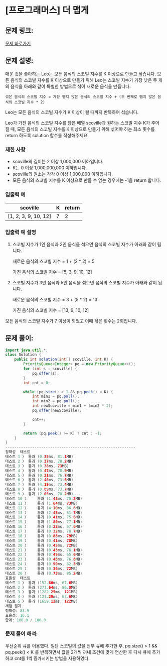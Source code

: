 # [프로그래머스] 더 맵게

## 문제 링크:

[문제 바로가기](https://school.programmers.co.kr/learn/courses/30/lessons/42626)

## 문제 설명:

매운 것을 좋아하는 Leo는 모든 음식의 스코빌 지수를 K 이상으로 만들고 싶습니다. 모든 음식의 스코빌 지수를 K 이상으로 만들기 위해 Leo는 스코빌 지수가 가장 낮은 두 개의 음식을 아래와 같이 특별한 방법으로 섞어 새로운 음식을 만듭니다.

`섞은 음식의 스코빌 지수 = 가장 맵지 않은 음식의 스코빌 지수 + (두 번째로 맵지 않은 음식의 스코빌 지수 * 2)`

Leo는 모든 음식의 스코빌 지수가 K 이상이 될 때까지 반복하여 섞습니다.

Leo가 가진 음식의 스코빌 지수를 담은 배열 scoville과 원하는 스코빌 지수 K가 주어질 때, 모든 음식의 스코빌 지수를 K 이상으로 만들기 위해 섞어야 하는 최소 횟수를 return 하도록 solution 함수를 작성해주세요.

### 제한 사항

- scoville의 길이는 2 이상 1,000,000 이하입니다.
- K는 0 이상 1,000,000,000 이하입니다.
- scoville의 원소는 각각 0 이상 1,000,000 이하입니다.
- 모든 음식의 스코빌 지수를 K 이상으로 만들 수 없는 경우에는 -1을 return 합니다.

### 입출력 예

| scoville | K | return |
| --- | --- | --- |
| [1, 2, 3, 9, 10, 12] | 7 | 2 |

### 입출력 예 설명

1. 스코빌 지수가 1인 음식과 2인 음식을 섞으면 음식의 스코빌 지수가 아래와 같이 됩니다.
    
    새로운 음식의 스코빌 지수 = 1 + (2 * 2) = 5
    
    가진 음식의 스코빌 지수 = [5, 3, 9, 10, 12]
    
2. 스코빌 지수가 3인 음식과 5인 음식을 섞으면 음식의 스코빌 지수가 아래와 같이 됩니다.
    
    새로운 음식의 스코빌 지수 = 3 + (5 * 2) = 13
    
    가진 음식의 스코빌 지수 = [13, 9, 10, 12]
    

모든 음식의 스코빌 지수가 7 이상이 되었고 이때 섞은 횟수는 2회입니다.

## 문제 풀이:

```java
import java.util.*;
class Solution {
    public int solution(int[] scoville, int K) {
        PriorityQueue<Integer> pq = new PriorityQueue<>();
        for (int s : scoville) {
            pq.offer(s);
        }
        int cnt = 0;

        while (pq.size() > 1 && pq.peek() < K) {
            int min1 = pq.poll();
            int min2 = pq.poll();
            int newScoville = min1 + (min2 * 2);
            pq.offer(newScoville);

            cnt++;
        }

        return (pq.peek() >= K) ? cnt : -1;
    }
}
----------------------------------------------------------
정확성  테스트
테스트 1 〉	통과 (0.35ms, 81.1MB)
테스트 2 〉	통과 (0.37ms, 78.2MB)
테스트 3 〉	통과 (0.38ms, 73MB)
테스트 4 〉	통과 (0.47ms, 78.9MB)
테스트 5 〉	통과 (0.31ms, 76.7MB)
테스트 6 〉	통과 (2.46ms, 73.6MB)
테스트 7 〉	통과 (4.19ms, 73.4MB)
테스트 8 〉	통과 (0.89ms, 73.7MB)
테스트 9 〉	통과 (2.05ms, 78.2MB)
테스트 10 〉	통과 (1.48ms, 75.2MB)
테스트 11 〉	통과 (1.64ms, 73MB)
테스트 12 〉	통과 (4.10ms, 86.8MB)
테스트 13 〉	통과 (2.45ms, 81.7MB)
테스트 14 〉	통과 (0.41ms, 75.6MB)
테스트 15 〉	통과 (1.80ms, 77.1MB)
테스트 16 〉	통과 (0.32ms, 67.6MB)
테스트 17 〉	통과 (0.32ms, 78.7MB)
테스트 18 〉	통과 (0.88ms, 79MB)
테스트 19 〉	통과 (0.41ms, 78MB)
테스트 20 〉	통과 (0.45ms, 72MB)
테스트 21 〉	통과 (0.43ms, 76.1MB)
테스트 22 〉	통과 (0.49ms, 65.6MB)
테스트 23 〉	통과 (0.48ms, 76.8MB)
테스트 24 〉	통과 (0.50ms, 82.3MB)
테스트 25 〉	통과 (0.36ms, 72MB)
테스트 26 〉	통과 (0.73ms, 85.2MB)
효율성  테스트
테스트 1 〉	통과 (152.80ms, 67.6MB)
테스트 2 〉	통과 (271.64ms, 86.8MB)
테스트 3 〉	통과 (1282.25ms, 121MB)
테스트 4 〉	통과 (121.29ms, 63.6MB)
테스트 5 〉	통과 (1659.12ms, 122MB)
채점 결과
정확성: 83.9
효율성: 16.1
합계: 100.0 / 100.0
```

### **문제 풀이 해석:**

우선순위 큐를 이용했다. 일단 스코빌의 값을 전부 큐에 추가한 후, pq.size() > 1 && pq.peek() < K 를 반복하면서 값을 2개씩 꺼내 조건에 맞게 연산한 후 다시 큐에 추가하고 cnt를 1씩 증가시키는 방법을 사용하였다.
